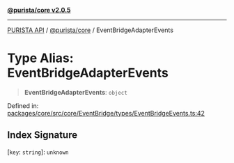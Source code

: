 [**@purista/core v2.0.5**](../README.md)

***

[PURISTA API](../../../packages.md) / [@purista/core](../README.md) / EventBridgeAdapterEvents

# Type Alias: EventBridgeAdapterEvents

> **EventBridgeAdapterEvents**: `object`

Defined in: [packages/core/src/core/EventBridge/types/EventBridgeEvents.ts:42](https://github.com/puristajs/purista/blob/master/packages/core/src/core/EventBridge/types/EventBridgeEvents.ts#L42)

## Index Signature

\[`key`: `string`\]: `unknown`
